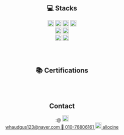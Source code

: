 
<div align=center><h2> 💻 Stacks</h2></div>

<div align=center> 
  <img src="https://img.shields.io/badge/JavaScript-F7DF1E?style=flat&logo=javascript&logoColor=white" height="20">
  <img src="https://img.shields.io/badge/React-61DAFB?style=flat&logo=React&logoColor=white" height="20"/>
  <img src="https://img.shields.io/badge/Redux-764ABC?style=flat&logo=Redux&logoColor=white" height="20"/>
  <img src="https://img.shields.io/badge/React Router-CA4245?style=flat&logo=ReactRouter&logoColor=white" height="20"/>
  <br>
  <img src="https://img.shields.io/badge/JAVA-007396?style=flat&logo=java&logoColor=white" height="20"/>
  <img src="https://img.shields.io/badge/SpringBoot-6DB33F?style=flat&logo=SpringBoot&logoColor=white" height="20"/>
  <br>
  <img src="https://img.shields.io/badge/Oracle-F80000?style=flat&logo=oracle&logoColor=white" height="20"/>
  <img src="https://img.shields.io/badge/MySQL-4479A1?style=flat&logo=mysql&logoColor=white" height="20"/>
</div>

<br><br>

<div align=center><h2>📚 Certifications</h2></div>

<br><br>

<div align=center><h2> Contact</h2></div>

<div align=center> 
  :@
  <img src="https://img.shields.io/badge/whaudgus123@naver.com-03C75A?style=flat&logo=naver&logoColor=white" height="20"/>
  <br>

  <a href="whaudgus123@naver.com" target="_blank"/>
  whaudgus123@naver.com
  📱 010-76806161
  <img src="https://img.shields.io/badge/01076806161-FECC00?style=flat&logo=allociner&logoColor=white" height="20"/>
  allocine
</div>
